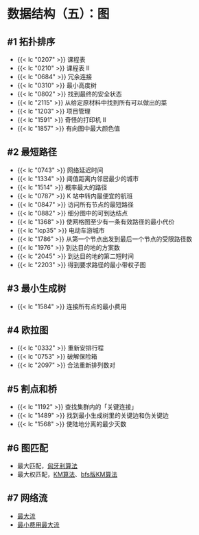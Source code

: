 # 数据结构（五）：图


## #1 拓扑排序

- {{< lc "0207" >}} 课程表
- {{< lc "0210" >}} 课程表 II
- {{< lc "0684" >}} 冗余连接
- {{< lc "0310" >}} 最小高度树
- {{< lc "0802" >}} 找到最终的安全状态
- {{< lc "2115" >}} 从给定原材料中找到所有可以做出的菜
- {{< lc "1203" >}} 项目管理
- {{< lc "1591" >}} 奇怪的打印机 II
- {{< lc "1857" >}} 有向图中最大颜色值

## #2 最短路径

- {{< lc "0743" >}} 网络延迟时间
- {{< lc "1334" >}} 阈值距离内邻居最少的城市
- {{< lc "1514" >}} 概率最大的路径
- {{< lc "0787" >}} K 站中转内最便宜的航班
- {{< lc "0847" >}} 访问所有节点的最短路径
- {{< lc "0882" >}} 细分图中的可到达结点
- {{< lc "1368" >}} 使网格图至少有一条有效路径的最小代价
- {{< lc "lcp35" >}} 电动车游城市
- {{< lc "1786" >}} 从第一个节点出发到最后一个节点的受限路径数
- {{< lc "1976" >}} 到达目的地的方案数
- {{< lc "2045" >}} 到达目的地的第二短时间
- {{< lc "2203" >}} 得到要求路径的最小带权子图

## #3 最小生成树

- {{< lc "1584" >}} 连接所有点的最小费用

## #4 欧拉图

- {{< lc "0332" >}} 重新安排行程
- {{< lc "0753" >}} 破解保险箱
- {{< lc "2097" >}} 合法重新排列数对

## #5 割点和桥

- {{< lc "1192" >}} 查找集群内的「关键连接」
- {{< lc "1489" >}} 找到最小生成树里的关键边和伪关键边
- {{< lc "1568" >}} 使陆地分离的最少天数

## #6 图匹配

- 最大匹配，[匈牙利算法](https://zhuanlan.zhihu.com/p/96229700)
- 最大权匹配，[KM算法](https://www.cnblogs.com/lcbwwy/p/13125327.html)、[bfs版KM算法](https://www.cnblogs.com/zhangjianjunab/p/13812944.html)

## #7 网络流

- [最大流](https://zhuanlan.zhihu.com/p/122375531)
- [最小费用最大流](https://zhuanlan.zhihu.com/p/127046673)
